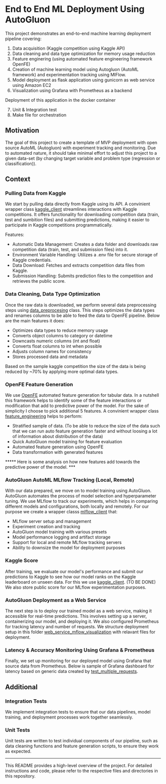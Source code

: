 # End to End ML Deployment Using AutoGluon

This project demonstrates an end-to-end machine learning deployment pipeline covering: 
1) Data acquisition (Kaggle competition using Kaggle API)
2) Data cleaning and data type optimization for memory usage reduction
3) Feature enginering (using automated feature engineering framework OpenFE)
4) Creation of machine learning model using Autogluon (AutoML framework) and experimentation tracking using MlFlow.
5) Model deployment as flask application using gunicorn as web service using Amazon EC2 
6) Visualization using Grafana with Prometheus as a backend 

Deployment of this application in the docker container

7) Unit & Integration test 
8) Make file for orchestration

## Motivation

The goal of this project to create a template of MVP deployment with open source AutoML (Autogluon) with experiment tracking and monitoring. Due to automated nature, it should take minimal effort to adjust this project to a given data-set (by changing target variable and problem type (regression or classification)).

## Context

### Pulling Data from Kaggle

We start by pulling data directly from Kaggle using its API. A convinient wrapper class [kaggle_client](modules/kaggle_client.py) streamlines interactions with Kaggle competitions. It offers functionality for downloading competition data (train, test and sumbition files) and submitting predictions, making it easier to participate in Kaggle competitions programmatically.

Features:
* Automatic Data Management: Creates a data folder and downloads raw competition data (train, test, and submission files) into it.
* Environment Variable Handling: Utilizes a .env file for secure storage of Kaggle credentials.
* Data Download: Fetches and extracts competition data files from Kaggle.
* Submission Handling: Submits prediction files to the competition and retrieves the public score.

### Data Cleaning, Data Type Optimization

Once the raw data is downloaded, we perform several data preprocessing steps using [data_preprocesing](modules/data_preprocesing.py) class. This steps optimizes the data types and renames columns to be able to feed the data to OpenFE pipeline. Below are the main features it does:

* Optimizes data types to reduce memory usage
* Converts object columns to category or datetime
* Downcasts numeric columns (int and float)
* Converts float columns to int when possible
* Adjusts column names for consistency
* Stores processed data and metadata

Based on the sample kaggle competition the size of the data is being reduced by ~70% by applying more optimal data types. 


### OpenFE Feature Generation

We use [OpenFE](https://github.com/IIIS-Li-Group/OpenFE) automated feature generation for tabular data. In a nutshell this framework helps to identify some of the feature interactions or modification that add to predictive power of the model. For the sake of simplicity I choose to pick additional 5 features. A convinient wrapper class [feature_engineering](modules/feature_engineering.py) helps to perform: 
* Stratified sample of data. (To be able to reduce the size of the data such that we can run auto feature generation faster and without loosing a lot of information about distribution of the data)
* Quick AutoGluon model training for feature evaluation
* Automated feature generation using OpenFE
* Data transformation with generated features

***** Here is some analysis on how new features add towards the predictive power of the model. ***

### AutoGluon AutoML MLflow Tracking (Local, Remote)

With our data prepared, we move on to model training using AutoGluon. AutoGluon automates the process of model selection and hyperparameter tuning. We use MLflow to track our experiments, which helps in comparing different models and configurations, both locally and remotely. For our purpose we create a wrapper classs [mlflow_client](modules/mlflow_client.py) that: 

* MLflow server setup and management 
* Experiment creation and tracking 
* AutoGluon model training with various presets
* Model performance logging and artifact storage
* Support for local and remote MLflow tracking servers
* Ability to downsize the model for deployment purposes 


### Kaggle Score

After training, we evaluate our model's performance and submit our predictions to Kaggle to see how our model ranks on the Kaggle leaderboard on unseen data. For this we use [kaggle_client](modules/kaggle_client.py). (TO BE DONE) We also store public score for our MLflow experimentation purposes.

### AutoGluon Deployment as a Web Service

The next step is to deploy our trained model as a web service, making it accessible for real-time predictions. This involves setting up a server, containerizing our model, and deploying it. We also configured Prometheus for tracking latency and number of requests. We structure deployment setup in this folder [web_service_mflow_visualization](web_service_mlflow_visualiztion) with relavant files for deployment. 


### Latency & Accuracy Monitoring Using Grafana & Prometheus

Finally, we set up monitoring for our deployed model using Grafana that source data from Prometheus. Below is sample of Grafana dashboard for latency based on generic data created by [test_multiple_requests](web_service_mlflow_visualiztion/test_multiple_requests.py). 

## Additional

### Integration Tests

We implement integration tests to ensure that our data pipelines, model training, and deployment processes work together seamlessly.

### Unit Tests

Unit tests are written to test individual components of our pipeline, such as data cleaning functions and feature generation scripts, to ensure they work as expected.

---

This README provides a high-level overview of the project. For detailed instructions and code, please refer to the respective files and directories in this repository.